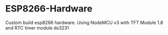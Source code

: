 # ESP8266-Hardware
Custom build esp8266 hardware. Using NodeMCU v3 with TFT Module 1.8 and RTC timer module ds3231
